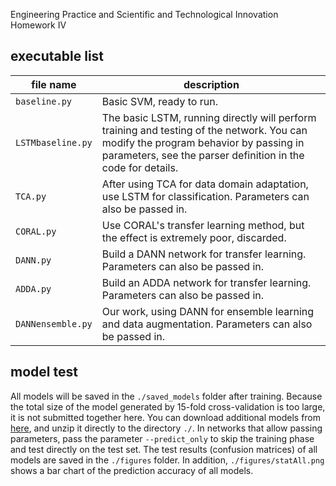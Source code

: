 Engineering Practice and Scientific and Technological Innovation Homework IV

## executable list
| file name | description |
| ----- | ----- |
| `baseline.py` | Basic SVM, ready to run. |
| `LSTMbaseline.py` | The basic LSTM, running directly will perform training and testing of the network. You can modify the program behavior by passing in parameters, see the parser definition in the code for details. |
| `TCA.py` | After using TCA for data domain adaptation, use LSTM for classification. Parameters can also be passed in. |
| `CORAL.py` | Use CORAL's transfer learning method, but the effect is extremely poor, discarded. |
| `DANN.py` | Build a DANN network for transfer learning. Parameters can also be passed in. |
| `ADDA.py` | Build an ADDA network for transfer learning. Parameters can also be passed in. |
| `DANNensemble.py` | Our work, using DANN for ensemble learning and data augmentation. Parameters can also be passed in. |

## model test
All models will be saved in the `./saved_models` folder after training. Because the total size of the model generated by 15-fold cross-validation is too large, it is not submitted together here. You can download additional models from [here](https://jbox.sjtu.edu.cn/l/I10zX9), and unzip it directly to the directory `./`. In networks that allow passing parameters, pass the parameter `--predict_only` to skip the training phase and test directly on the test set.
The test results (confusion matrices) of all models are saved in the `./figures` folder. In addition, `./figures/statAll.png` shows a bar chart of the prediction accuracy of all models.
